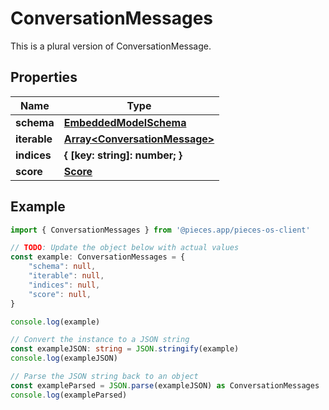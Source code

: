 
# ConversationMessages

This is a plural version of ConversationMessage.

## Properties

Name | Type
------------ | -------------
**schema** | [**EmbeddedModelSchema**](EmbeddedModelSchema)
**iterable** | [**Array&lt;ConversationMessage&gt;**](ConversationMessage)
**indices** | **\{ [key: string]: number; \}**
**score** | [**Score**](Score)

## Example

```typescript
import { ConversationMessages } from '@pieces.app/pieces-os-client'

// TODO: Update the object below with actual values
const example: ConversationMessages = {
    "schema": null,
    "iterable": null,
    "indices": null,
    "score": null,
}

console.log(example)

// Convert the instance to a JSON string
const exampleJSON: string = JSON.stringify(example)
console.log(exampleJSON)

// Parse the JSON string back to an object
const exampleParsed = JSON.parse(exampleJSON) as ConversationMessages
console.log(exampleParsed)
```


